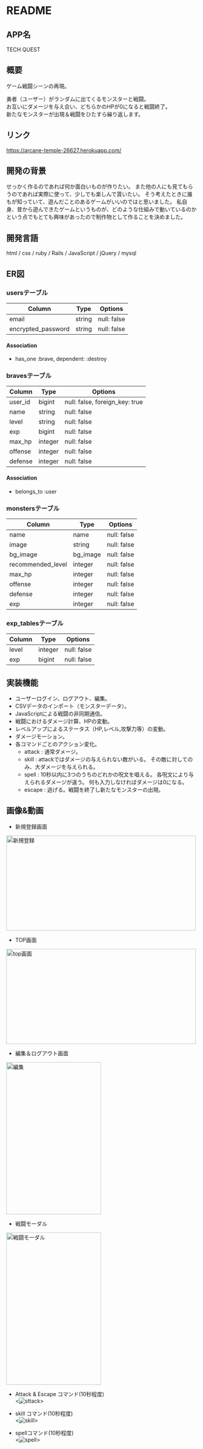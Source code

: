 # README

## APP名
TECH QUEST

## 概要
ゲーム戦闘シーンの再現。

勇者（ユーザー）がランダムに出てくるモンスターと戦闘。  
お互いにダメージを与え合い、どちらかのHPが0になると戦闘終了。  
新たなモンスターが出現＆戦闘をひたすら繰り返します。  

## リンク
<https://arcane-temple-26627.herokuapp.com/>

## 開発の背景
せっかく作るのであれば何か面白いものが作りたい。
また他の人にも見てもらうのであれば実際に使って、少しでも楽しんで貰いたい。
そう考えたときに誰もが知っていて、遊んだことのあるゲームがいいのではと思いました。
私自身、昔から遊んできたゲームというものが、どのような仕組みで動いているのかという点でもとても興味があったので制作物として作ることを決めました。


## 開発言語
html / css / ruby / Rails / JavaScript / jQuery / mysql 

## ER図

### usersテーブル
|Column|Type|Options|
|------|----|-------|
|email|string|null: false|
|encrypted_password|string|null: false|

#### Association
- has_one :brave, dependent: :destroy 

### bravesテーブル
|Column|Type|Options|
|------|----|-------|
|user_id|bigint|null: false, foreign_key: true|
|name|string|null: false|
|level|string|null: false|
|exp|bigint|null: false|
|max_hp|integer|null: false|
|offense|integer|null: false|
|defense|integer|null: false|

#### Association
- belongs_to :user

### monstersテーブル
|Column|Type|Options|
|------|----|-------|
|name|name|null: false|
|image|string|null: false|
|bg_image|bg_image|null: false|
|recommended_level|integer|null: false|
|max_hp|integer|null: false|
|offense|integer|null: false|
|defense|integer|null: false|
|exp|integer|null: false|

### exp_tablesテーブル
|Column|Type|Options|
|------|----|-------|
|level|integer|null: false|
|exp|bigint|null: false|


## 実装機能
- ユーザーログイン、ログアウト、編集。
- CSVデータのインポート（モンスターデータ）。
- JavaScriptによる戦闘の非同期通信。
- 戦闘におけるダメージ計算、HPの変動。
- レベルアップによるステータス（HP,レベル,攻撃力等）の変動。
- ダメージモーション。
- 各コマンドごとのアクション変化。
  - attack : 通常ダメージ。
  - skill  : attackではダメージの与えられない敵がいる。
             その敵に対してのみ、大ダメージを与えられる。
  - spell  : 10秒以内に3つのうちのどれかの呪文を唱える。
             各呪文により与えられるダメージが違う。
             何も入力しなければダメージは0になる。
  - escape : 逃げる。戦闘を終了し新たなモンスターの出現。

## 画像&動画

- 新規登録画面  
<img width="500" height= "250" alt="新規登録" src="https://user-images.githubusercontent.com/61145164/77872302-9424aa80-7281-11ea-9fe5-5131943411f6.png">

- TOP画面
<img width="500" height= "250" alt="top画面" src="https://user-images.githubusercontent.com/61145164/77872525-22009580-7282-11ea-9767-60b9e85657d0.png">

- 編集＆ログアウト画面
<img width="250" height= "400" alt="編集" src="https://user-images.githubusercontent.com/61145164/77873217-4f4e4300-7284-11ea-8b2f-eba360df6491.png">

- 戦闘モーダル
<img width="250" height= "400" alt="戦闘モーダル" src="https://user-images.githubusercontent.com/61145164/77872557-3e043700-7282-11ea-8a4d-bab7c0f58ff9.png">


- Attack & Escape コマンド(10秒程度)  
<![sttack](https://user-images.githubusercontent.com/61145164/78005367-6e2d0200-7376-11ea-906d-2e74b218c219.gif)>

- skill コマンド(10秒程度)  
<![skill](https://user-images.githubusercontent.com/61145164/78005315-5a819b80-7376-11ea-9a4b-ab74233fd1ed.gif)>

- spellコマンド(10秒程度)  
<![spell](https://user-images.githubusercontent.com/61145164/78003870-4a68bc80-7374-11ea-9602-bd2d56b040e4.gif)>







